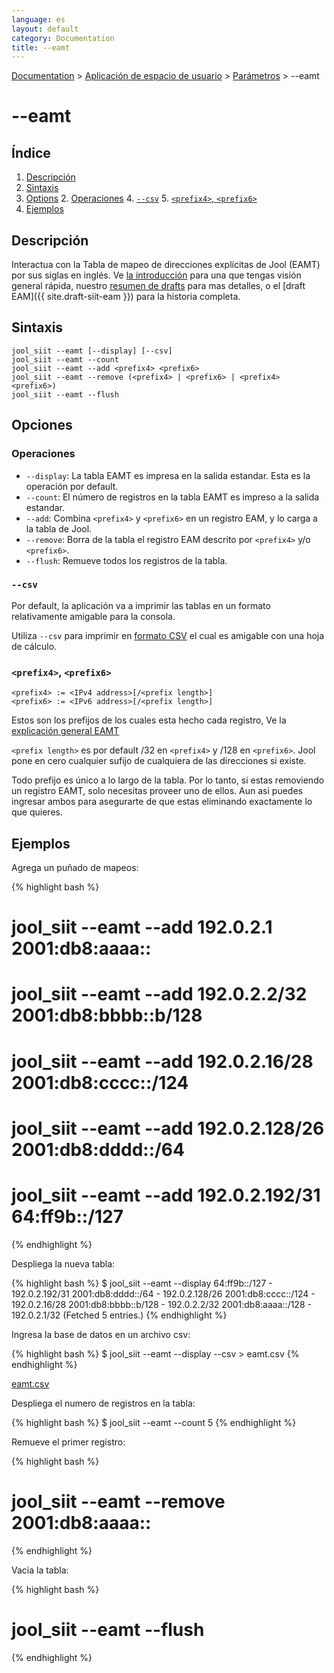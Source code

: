 ```yaml
---
language: es
layout: default
category: Documentation
title: --eamt
---
```


[Documentation](documentation.html) > [Aplicación de espacio de usuario](documentation.html#aplicacin-de-espacio-de-usuario) > [Parámetros](usr-flags.html) > \--eamt

# \--eamt

## Índice

1. [Descripción](#description)
2. [Sintaxis](#sintaxis)
3. [Options](#options)
   2. [Operaciones](#operaciones)
   4. [`--csv`](#csv)
   5. [`<prefix4>`, `<prefix6>`](#prefix4-prefix6)
4. [Ejemplos](#ejemplos)

## Descripción

Interactua con la Tabla de mapeo de direcciones explícitas de Jool (EAMT) por sus siglas en inglés. Ve [la introducción](intro-nat64.html#siit-with-eam) para una que tengas visión general rápida, nuestro [resumen de drafts](eamt.html) para mas detalles, o el [draft EAM]({{ site.draft-siit-eam }}) para la historia completa.

## Sintaxis

	jool_siit --eamt [--display] [--csv]
	jool_siit --eamt --count
	jool_siit --eamt --add <prefix4> <prefix6>
	jool_siit --eamt --remove (<prefix4> | <prefix6> | <prefix4> <prefix6>)
	jool_siit --eamt --flush

## Opciones

### Operaciones

* `--display`: La tabla EAMT es impresa en la salida estandar. Esta es la operación por default.
* `--count`: El número de registros en la tabla EAMT es impreso a la salida estandar.
* `--add`: Combina `<prefix4>` y `<prefix6>` en un registro EAM, y lo carga a la tabla de Jool.
* `--remove`: Borra de la tabla el registro EAM descrito por `<prefix4>` y/o `<prefix6>`. 
* `--flush`: Remueve todos los registros de la tabla.

### `--csv`

Por default, la aplicación va a imprimir las tablas en un formato relativamente amigable para la consola.

Utiliza `--csv` para imprimir en [formato CSV](http://es.wikipedia.org/wiki/CSV) el cual es amigable con una hoja de cálculo.


### `<prefix4>`, `<prefix6>`

	<prefix4> := <IPv4 address>[/<prefix length>]
	<prefix6> := <IPv6 address>[/<prefix length>]

Estos son los prefijos de los cuales esta hecho cada registro, Ve la [explicación general EAMT](eamt.html)

`<prefix length>` es por default /32 en `<prefix4>` y /128 en `<prefix6>`. Jool pone en cero cualquier sufijo de cualquiera de las direcciones si existe.  

Todo prefijo es único a lo largo de la tabla. Por lo tanto, si estas removiendo un registro EAMT, solo necesitas proveer uno de ellos. Aun asi puedes ingresar ambos para asegurarte de que estas eliminando exactamente lo que quieres.



## Ejemplos

Agrega un puñado de mapeos:

{% highlight bash %}

# jool_siit --eamt --add 192.0.2.1      2001:db8:aaaa::
# jool_siit --eamt --add 192.0.2.2/32   2001:db8:bbbb::b/128
# jool_siit --eamt --add 192.0.2.16/28  2001:db8:cccc::/124
# jool_siit --eamt --add 192.0.2.128/26 2001:db8:dddd::/64
# jool_siit --eamt --add 192.0.2.192/31 64:ff9b::/127
{% endhighlight %}

Despliega la nueva tabla:

{% highlight bash %}
$ jool_siit --eamt --display
64:ff9b::/127 - 192.0.2.192/31
2001:db8:dddd::/64 - 192.0.2.128/26
2001:db8:cccc::/124 - 192.0.2.16/28
2001:db8:bbbb::b/128 - 192.0.2.2/32
2001:db8:aaaa::/128 - 192.0.2.1/32
  (Fetched 5 entries.)
{% endhighlight %}

Ingresa la base de datos en un archivo csv:

{% highlight bash %}
$ jool_siit --eamt --display --csv > eamt.csv
{% endhighlight %}

[eamt.csv](obj/eamt.csv)

Despliega el numero de registros en la tabla:

{% highlight bash %}
$ jool_siit --eamt --count
5
{% endhighlight %}

Remueve el primer registro:

{% highlight bash %}
# jool_siit --eamt --remove 2001:db8:aaaa::
{% endhighlight %}

Vacia la tabla:

{% highlight bash %}
# jool_siit --eamt --flush
{% endhighlight %}
